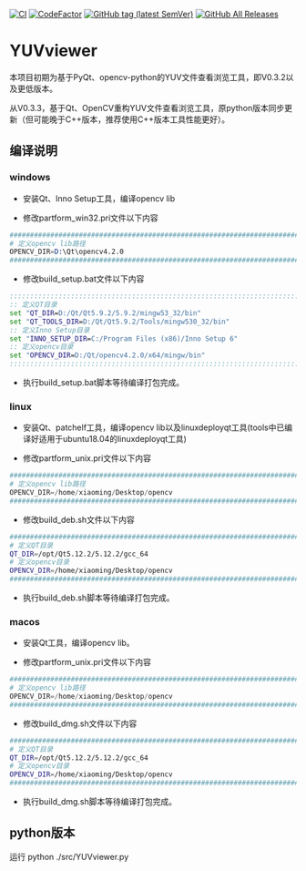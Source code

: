 [![CI](https://github.com/QQxiaoming/YUVviewer/actions/workflows/ci.yml/badge.svg?branch=master)](https://github.com/QQxiaoming/YUVviewer/actions/workflows/ci.yml)
[![CodeFactor](https://www.codefactor.io/repository/github/qqxiaoming/yuvviewer/badge)](https://www.codefactor.io/repository/github/qqxiaoming/yuvviewer)
[![GitHub tag (latest SemVer)](https://img.shields.io/github/tag/QQxiaoming/YUVviewer.svg)](https://github.com/QQxiaoming/YUVviewer/releases)
[![GitHub All Releases](https://img.shields.io/github/downloads/QQxiaoming/YUVviewer/total.svg)](https://github.com/QQxiaoming/YUVviewer/releases)

# YUVviewer

本项目初期为基于PyQt、opencv-python的YUV文件查看浏览工具，即V0.3.2以及更低版本。

从V0.3.3，基于Qt、OpenCV重构YUV文件查看浏览工具，原python版本同步更新（但可能晚于C++版本，推荐使用C++版本工具性能更好）。

## 编译说明

### windows

- 安装Qt、Inno Setup工具，编译opencv lib

- 修改partform_win32.pri文件以下内容

```s
###############################################################################
# 定义opencv lib路径
OPENCV_DIR=D:\Qt\opencv4.2.0
###############################################################################
```

- 修改build_setup.bat文件以下内容

```bat
:::::::::::::::::::::::::::::::::::::::::::::::::::::::::::::::::::::::::::::::
:: 定义QT目录
set "QT_DIR=D:/Qt/Qt5.9.2/5.9.2/mingw53_32/bin"
set "QT_TOOLS_DIR=D:/Qt/Qt5.9.2/Tools/mingw530_32/bin"
:: 定义Inno Setup目录
set "INNO_SETUP_DIR=C:/Program Files (x86)/Inno Setup 6"
:: 定义opencv目录
set "OPENCV_DIR=D:/Qt/opencv4.2.0/x64/mingw/bin"
:::::::::::::::::::::::::::::::::::::::::::::::::::::::::::::::::::::::::::::::
```

- 执行build_setup.bat脚本等待编译打包完成。

### linux

- 安装Qt、patchelf工具，编译opencv lib以及linuxdeployqt工具(tools中已编译好适用于ubuntu18.04的linuxdeployqt工具)

- 修改partform_unix.pri文件以下内容

```s
###############################################################################
# 定义opencv lib路径
OPENCV_DIR=/home/xiaoming/Desktop/opencv
###############################################################################
```

- 修改build_deb.sh文件以下内容

```sh
###############################################################################
# 定义QT目录
QT_DIR=/opt/Qt5.12.2/5.12.2/gcc_64
# 定义opencv目录
OPENCV_DIR=/home/xiaoming/Desktop/opencv
###############################################################################
```

- 执行build_deb.sh脚本等待编译打包完成。

### macos

- 安装Qt工具，编译opencv lib。

- 修改partform_unix.pri文件以下内容

```s
###############################################################################
# 定义opencv lib路径
OPENCV_DIR=/home/xiaoming/Desktop/opencv
###############################################################################
```

- 修改build_dmg.sh文件以下内容

```sh
###############################################################################
# 定义QT目录
QT_DIR=/opt/Qt5.12.2/5.12.2/gcc_64
# 定义opencv目录
OPENCV_DIR=/home/xiaoming/Desktop/opencv
###############################################################################
```

- 执行build_dmg.sh脚本等待编译打包完成。

## python版本

运行 python ./src/YUVviewer.py
